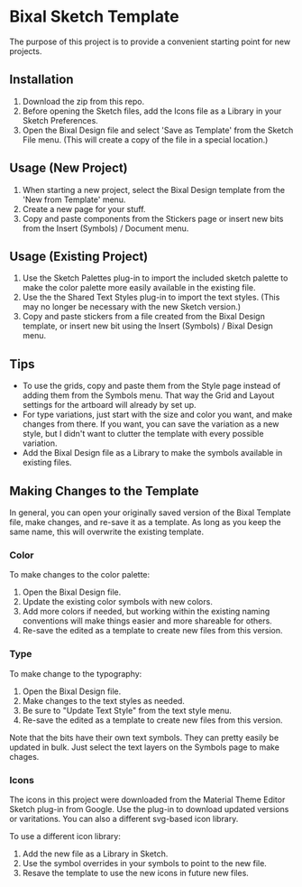 # Bixal Sketch Template

The purpose of this project is to provide a convenient starting point for new projects.

## Installation

1. Download the zip from this repo.
2. Before opening the Sketch files, add the Icons file as a Library in your Sketch Preferences.
3. Open the Bixal Design file and select 'Save as Template' from the Sketch File menu. (This will create a copy of the file in a special location.)

## Usage (New Project)

1. When starting a new project, select the Bixal Design template from the 'New from Template' menu.
2. Create a new page for your stuff.
3. Copy and paste components from the Stickers page or insert new bits from the Insert (Symbols) / Document menu.

## Usage (Existing Project)

1. Use the Sketch Palettes plug-in to import the included sketch palette to make the color palette more easily available in the existing file.
2. Use the the Shared Text Styles plug-in to import the text styles. (This may no longer be necessary with the new Sketch version.)
3. Copy and paste stickers from a file created from the Bixal Design template, or insert new bit using the Insert (Symbols) / Bixal Design menu.

## Tips

* To use the grids, copy and paste them from the Style page instead of adding them from the Symbols menu. That way the Grid and Layout settings for the artboard will already by set up.
* For type variations, just start with the size and color you want, and make changes from there. If you want, you can save the variation as a new style, but I didn't want to clutter the template with every possible variation.
* Add the Bixal Design file as a Library to make the symbols available in existing files.

## Making Changes to the Template

In general, you can open your originally saved version of the Bixal Template file, make changes, and re-save it as a template. As long as you keep the same name, this will overwrite the existing template.

### Color

To make changes to the color palette:

1. Open the Bixal Design file.
2. Update the existing color symbols with new colors.
3. Add more colors if needed, but working within the existing naming conventions will make things easier and more shareable for others.
4. Re-save the edited as a template to create new files from this version.

### Type

To make change to the typography:

1. Open the Bixal Design file.
2. Make changes to the text styles as needed.
3. Be sure to "Update Text Style" from the text style menu.
4. Re-save the edited as a template to create new files from this version.

Note that the bits have their own text symbols. They can pretty easily be updated in bulk. Just select the text layers on the Symbols page to make chages.

### Icons

The icons in this project were downloaded from the Material Theme Editor Sketch plug-in from Google. Use the plug-in to download updated versions or varitations. You can also a different svg-based icon library.

To use a different icon library:

1. Add the new file as a Library in Sketch.
2. Use the symbol overrides in your symbols to point to the new file.
3. Resave the template to use the new icons in future new files.


